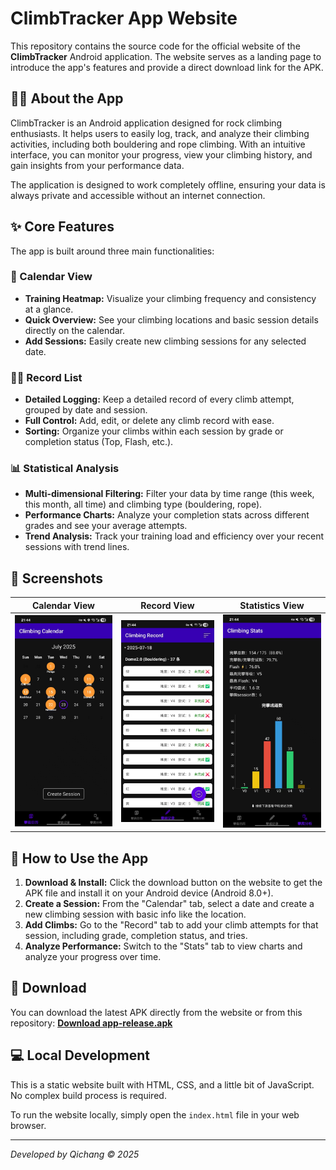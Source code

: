 # ClimbTracker App Website

This repository contains the source code for the official website of the **ClimbTracker** Android application. The website serves as a landing page to introduce the app's features and provide a direct download link for the APK.

## 🧗‍♂️ About the App

ClimbTracker is an Android application designed for rock climbing enthusiasts. It helps users to easily log, track, and analyze their climbing activities, including both bouldering and rope climbing. With an intuitive interface, you can monitor your progress, view your climbing history, and gain insights from your performance data.

The application is designed to work completely offline, ensuring your data is always private and accessible without an internet connection.

## ✨ Core Features

The app is built around three main functionalities:

### 📅 Calendar View
- **Training Heatmap:** Visualize your climbing frequency and consistency at a glance.
- **Quick Overview:** See your climbing locations and basic session details directly on the calendar.
- **Add Sessions:** Easily create new climbing sessions for any selected date.

### 🧗‍♀️ Record List
- **Detailed Logging:** Keep a detailed record of every climb attempt, grouped by date and session.
- **Full Control:** Add, edit, or delete any climb record with ease.
- **Sorting:** Organize your climbs within each session by grade or completion status (Top, Flash, etc.).

### 📊 Statistical Analysis
- **Multi-dimensional Filtering:** Filter your data by time range (this week, this month, all time) and climbing type (bouldering, rope).
- **Performance Charts:** Analyze your completion stats across different grades and see your average attempts.
- **Trend Analysis:** Track your training load and efficiency over your recent sessions with trend lines.

## 📸 Screenshots

| Calendar View | Record View | Statistics View |
| :---: | :---: | :---: |
| <img src="assets/calendar_view.jpg" alt="Calendar View" width="250"/> | <img src="assets/record_view.jpg" alt="Record View" width="250"/> | <img src="assets/stats_view.jpg" alt="Statistics View" width="250"/> |

## 📖 How to Use the App

1.  **Download & Install:** Click the download button on the website to get the APK file and install it on your Android device (Android 8.0+).
2.  **Create a Session:** From the "Calendar" tab, select a date and create a new climbing session with basic info like the location.
3.  **Add Climbs:** Go to the "Record" tab to add your climb attempts for that session, including grade, completion status, and tries.
4.  **Analyze Performance:** Switch to the "Stats" tab to view charts and analyze your progress over time.

## 🚀 Download

You can download the latest APK directly from the website or from this repository:
[**Download app-release.apk**](app/app-release.apk)

## 💻 Local Development

This is a static website built with HTML, CSS, and a little bit of JavaScript. No complex build process is required.

To run the website locally, simply open the `index.html` file in your web browser.

---

*Developed by Qichang © 2025*
